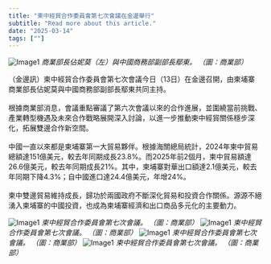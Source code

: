 ```yaml
---
title: "柬中經貿合作委員會第七次會議在金邊舉行"
subtitle: "Read more about this article."
date: "2025-03-14"
tags: [""]
---
```


![Image1](/thumbnails/cambodia-china-meeting.jpg "Meeting")
*商業部長佔妮莫（左）與中國商務部副部長鄢東。 （圖：商業部）*

（金邊訊）柬中經貿合作委員會第七次會議今日（13日）在金邊召開，由柬埔寨商業部長佔妮莫與中國商務部副部長鄢東共同主持。
<br/><br/>
根據商業部消息，會議重點審議了第六次會議以來的合作進展，並圍繞當前挑戰、產業轉型機遇及未來合作戰略展開深入討論，以進一步推動柬中經貿關係穩步深化，拓展雙邊合作新空間。
<br/><br/>
中國一直以來都是柬埔寨第一大貿易夥伴。根據海關總局統計，2024年柬中貿易總額達151億美元，較去年同期成長23.8%。而2025年前2個月，柬中貿易額達26.6億美元，較去年同期成長21%。其中，柬埔寨對華出口額達2.1億美元，較去年同期下降4.3%；自中國進口達24.4億美元，年增24%。
<br/><br/>
柬中雙邊貿易維持成長，歸功於兩國政府不斷深化貿易和投資合作關係。源源不絕湧入柬埔寨的中國投資，也成為柬埔寨經濟和出口商品多元化的主要動力。

![Image1](/images/cambodia-china-meeting/img1.jpg "Meeting")
*柬中經貿合作委員會第七次會議。 （圖：商業部）*
![Image1](/images/cambodia-china-meeting/img2.jpg "Meeting")
*柬中經貿合作委員會第七次會議。 （圖：商業部）*
![Image1](/images/cambodia-china-meeting/img3.jpg "Meeting")
*柬中經貿合作委員會第七次會議。 （圖：商業部）*
![Image1](/images/cambodia-china-meeting/img4.jpg "Meeting")
*柬中經貿合作委員會第七次會議。 （圖：商業部）*
